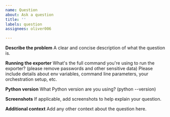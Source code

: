 ```yaml
---
name: Question
about: Ask a question
title: ''
labels: question
assignees: oliver006

---
```


**Describe the problem**
A clear and concise description of what the question is.


**Running the exporter**
What's the full command you're using to run the exporter? (please remove passwords and other sensitive data)
Please include details about env variables, command line parameters, your orchestration setup, etc.

**Python version**
What Python version are you using? (python --version)


**Screenshots**
If applicable, add screenshots to help explain your question.


**Additional context**
Add any other context about the question here.

